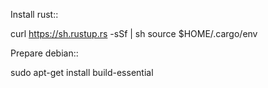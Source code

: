 Install rust::

  curl https://sh.rustup.rs -sSf | sh
  source $HOME/.cargo/env 

Prepare debian::

  sudo apt-get install build-essential
